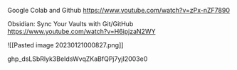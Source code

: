 Google Colab and Github
https://www.youtube.com/watch?v=zPx-nZF7890

Obsidian: Sync Your Vaults with Git/GitHub
https://www.youtube.com/watch?v=H6ipjzaN2WY




![[Pasted image 20230121000827.png]]




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